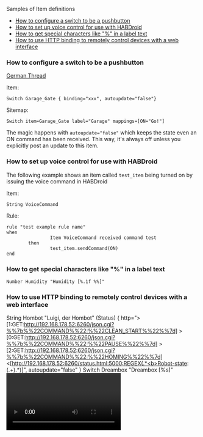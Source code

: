 Samples of Item definitions
* [How to configure a switch to be a pushbutton](Samples-Item-Definitions#how-to-configure-a-switch-to-be-a-pushbutton)
* [How to set up voice control for use with HABDroid](Samples-Item-Definitions#how-to-set-up-voice-control-for-use-with-habdroid)
* [How to get special characters like "%" in a label text](Samples-Item-Definitions#how-to-get-special-characters-like--in-a-label-text)
* [How to use HTTP binding to remotely control devices with a web interface](Samples-Item-Definitions#how-to-use-HTTP-binding)


### How to configure a switch to be a pushbutton

[German Thread](http://knx-user-forum.de/openhab/27123-einfacher-taster-openhab.html)

Item:

    Switch Garage_Gate { binding="xxx", autoupdate="false"}

Sitemap:

    Switch item=Garage_Gate label="Garage" mappings=[ON="Go!"]
The magic happens with `autoupdate="false"` which keeps the state even an ON command has been received. This way, it's always off unless you explicitly post an update to this item.


### How to set up voice control for use with HABDroid
The following example shows an item called `test_item` being turned on by issuing the voice command in HABDroid

Item:

    String VoiceCommand

Rule:

    rule "test example rule name"
    when
                    Item VoiceCommand received command test
            then
                    test_item.sendCommand(ON)
    end

### How to get special characters like "%" in a label text

    Number Humidity "Humidity [%.1f %%]"

### How to use HTTP binding to remotely control devices with a web interface

String Hombot   "Luigi, der Hombot"                     <luigi>         (Status)   { http=">[1:GET:http://192.168.178.52:6260/json.cgi?%%7b%%22COMMAND%%22:%%22CLEAN_START%%22%%7d] >[0:GET:http://192.168.178.52:6260/json.cgi?%%7b%%22COMMAND%%22:%%22PAUSE%%22%%7d] >[2:GET:http://192.168.178.52:6260/json.cgi?%%7b%%22COMMAND%%22:%%22HOMING%%22%%7d] <[http://192.168.178.52:6260/status.html:5000:REGEX(.*<b>Robot-state</b>: <status>(.+)</status>.*)]", autoupdate="false" }
Switch Dreambox "Dreambox [%s]"                         <video>         (EG_Wohnen,Status) { http=">[ON:POST:http://dm500hd/web/powerstate?newstate=4] >[OFF:POST:http://dm500hd/web/powerstate?newstate=5]" }
